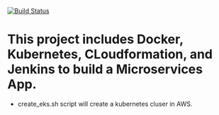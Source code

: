 [![Build Status](http://ec2-18-219-86-226.us-east-2.compute.amazonaws.com:8080/buildStatus/icon?job=microservices%2Fmaster)](http://ec2-18-219-86-226.us-east-2.compute.amazonaws.com:8080/job/microservices/job/master/)

# This project includes Docker, Kubernetes, CLoudformation, and Jenkins to build a Microservices App.

* create_eks.sh script will create a kubernetes cluser in AWS. 


